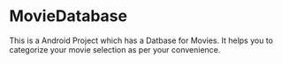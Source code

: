 # MovieDatabase

This is a Android Project which has a Datbase for Movies.
It helps you to categorize your movie selection as per your convenience.
